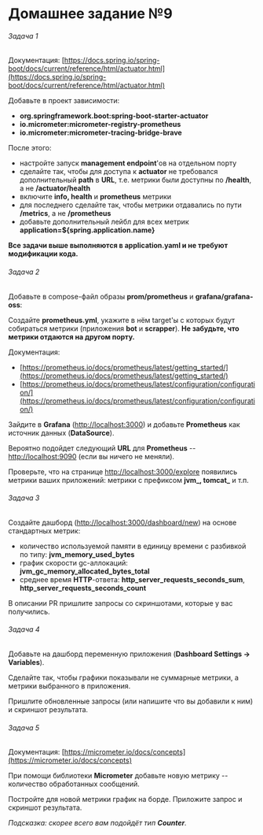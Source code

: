 # Домашнее задание №9

###### Задача 1

Документация: [https://docs.spring.io/spring-boot/docs/current/reference/html/actuator.html](https://docs.spring.io/spring-boot/docs/current/reference/html/actuator.html)

Добавьте в проект зависимости:

- **org.springframework.boot:spring-boot-starter-actuator**
- **io.micrometer:micrometer-registry-prometheus**
- **io.micrometer:micrometer-tracing-bridge-brave**



После этого:

- настройте запуск **management endpoint**'ов на отдельном порту
- сделайте так, чтобы для доступа к **actuator** не требовался дополнительный **path** в **URL**, т.е. метрики были доступны по **/health**, а не **/actuator/health**
- включите **info, health** и **prometheus** метрики
- для последнего сделайте так, чтобы метрики отдавались по пути **/metrics**, а не **/prometheus**
- добавьте дополнительный лейбл для всех метрик **application=${spring.application.name}**



**Все задачи выше выполняются в application.yaml и не требуют модификации кода.**



###### Задача 2

Добавьте в compose-файл образы **prom/prometheus** и **grafana/grafana-oss**:

Создайте **prometheus.yml**, укажите в нём target'ы с которых будут собираться метрики (приложения **bot** и **scrapper**). **Не забудьте, что метрики отдаются на другом порту.**

Документация:

- [https://prometheus.io/docs/prometheus/latest/getting_started/](https://prometheus.io/docs/prometheus/latest/getting_started/)
- [https://prometheus.io/docs/prometheus/latest/configuration/configuration/](https://prometheus.io/docs/prometheus/latest/configuration/configuration/)

Зайдите в **Grafana** ([http://localhost:3000](http://localhost:3000/)) и добавьте **Prometheus** как источник данных (**DataSource**).

Вероятно подойдет следующий **URL** для **Prometheus** -- [http://localhost:9090](http://localhost:9090/) (если вы ничего не меняли).

Проверьте, что на странице [http://localhost:3000/explore](http://localhost:3000/explore) появились метрики ваших приложений: метрики с префиксом **jvm_, tomcat_** и т.п.



###### Задача 3

Создайте дашборд ([http://localhost:3000/dashboard/new](http://localhost:3000/dashboard/new)) на основе стандартных метрик:

- количество используемой памяти в единицу времени с разбивкой по типу: **jvm_memory_used_bytes**
- график скорости gc-аллокаций: **jvm_gc_memory_allocated_bytes_total**
- среднее время **HTTP**-ответа: **http_server_requests_seconds_sum**, **http_server_requests_seconds_count**

В описании PR пришлите запросы со скриншотами, которые у вас получились.



###### Задача 4

Добавьте на дашборд переменную приложения (**Dashboard Settings -> Variables**).

Сделайте так, чтобы графики показывали не суммарные метрики, а метрики выбранного в приложения.

Пришлите обновленные запросы (или напишите что вы добавили к ним) и скриншот результата.



###### Задача 5

Документация: [https://micrometer.io/docs/concepts](https://micrometer.io/docs/concepts)

При помощи библиотеки **Micrometer** добавьте новую метрику -- количество обработанных сообщений.

Постройте для новой метрики график на борде. Приложите запрос и скриншот результата.

_Подсказка: скорее всего вам подойдёт тип_ **_Counter_**_._
